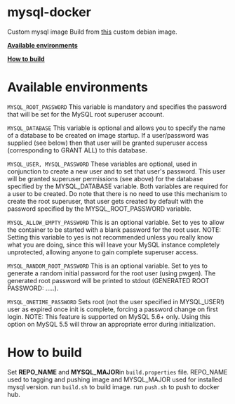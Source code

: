 # mysql-docker
Custom mysql image
Build from [this](https://github.com/majidettehadi/debian-docker) custom debian image.

**[Available environments](https://github.com/majidettehadi/mysql-docker/blob/master/README.md#available-environments)**

**[How to build](https://github.com/majidettehadi/mysql-docker/blob/master/README.md#how-to-build)**

# Available environments
`MYSQL_ROOT_PASSWORD`
This variable is mandatory and specifies the password that will be set for the MySQL root superuser account.

`MYSQL_DATABASE`
This variable is optional and allows you to specify the name of a database to be created on image startup. If a user/password was supplied (see below) then that user will be granted superuser access (corresponding to GRANT ALL) to this database.

`MYSQL_USER, MYSQL_PASSWORD`
These variables are optional, used in conjunction to create a new user and to set that user's password. This user will be granted superuser permissions (see above) for the database specified by the MYSQL_DATABASE variable. Both variables are required for a user to be created.
Do note that there is no need to use this mechanism to create the root superuser, that user gets created by default with the password specified by the MYSQL_ROOT_PASSWORD variable.

`MYSQL_ALLOW_EMPTY_PASSWORD`
This is an optional variable. Set to yes to allow the container to be started with a blank password for the root user. NOTE: Setting this variable to yes is not recommended unless you really know what you are doing, since this will leave your MySQL instance completely unprotected, allowing anyone to gain complete superuser access.

`MYSQL_RANDOM_ROOT_PASSWORD`
This is an optional variable. Set to yes to generate a random initial password for the root user (using pwgen). The generated root password will be printed to stdout (GENERATED ROOT PASSWORD: .....).

`MYSQL_ONETIME_PASSWORD`
Sets root (not the user specified in MYSQL_USER!) user as expired once init is complete, forcing a password change on first login. NOTE: This feature is supported on MySQL 5.6+ only. Using this option on MySQL 5.5 will throw an appropriate error during initialization.


# How to build
Set **REPO_NAME** and **MYSQL_MAJOR**in `build.properties` file. REPO_NAME used to tagging and pushing image and MYSQL_MAJOR used for installed mysql version.
run `build.sh` to build image.
run `push.sh` to push to docker hub.

